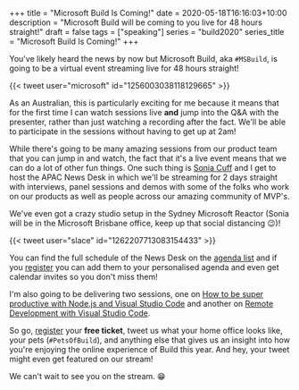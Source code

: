 +++
title = "Microsoft Build Is Coming!"
date = 2020-05-18T16:16:03+10:00
description = "Microsoft Build will be coming to you live for 48 hours straight!"
draft = false
tags = ["speaking"]
series = "build2020"
series_title = "Microsoft Build Is Coming!"
+++

You've likely heard the news by now but Microsoft Build, aka `#MSBuild`, is going to be a virtual event streaming live for 48 hours straight!

{{< tweet user="microsoft" id="1256003038118129665" >}}

As an Australian, this is particularly exciting for me because it means that for the first time I can watch sessions live **and** jump into the Q&A with the presenter, rather than just watching a recording after the fact. We'll be able to participate in the sessions without having to get up at 2am!

While there's going to be many amazing sessions from our product team that you can jump in and watch, the fact that it's a live event means that we can do a lot of other fun things. One such thing is [Sonia Cuff](https://soniacuff.com/) and I get to host the APAC News Desk in which we'll be streaming for 2 days straight with interviews, panel sessions and demos with some of the folks who work on our products as well as people across our amazing community of MVP's.

We've even got a crazy studio setup in the Sydney Microsoft Reactor (Sonia will be in the Microsoft Brisbane office, keep up that social distancing 😉)!

{{< tweet user="slace" id="1262207713083154433" >}}

You can find the full schedule of the News Desk on the [agenda list](https://mybuild.microsoft.com/sessions?t=%257B%2522from%2522%253A%25222020-05-20T10%253A00%253A00%252B10%253A00%2522%252C%2522to%2522%253A%25222020-05-22T17%253A30%253A00%252B10%253A00%2522%257D&f=%255B%257B%2522name%2522%253A%2522Build%2520Live%2522%252C%2522facetName%2522%253A%2522sessionType%2522%257D%255D) and if you [register](https://register.build.microsoft.com/) you can add them to your personalised agenda and even get calendar invites so you don't miss them!

I'm also going to be delivering two sessions, one on [How to be super productive with Node.js and Visual Studio Code](https://mybuild.microsoft.com/sessions/0f743b92-55fd-4c51-8ac5-bc30b56e07e1?source=speakerdetail) and another on [Remote Development with Visual Studio Code](https://mybuild.microsoft.com/sessions/98051ab8-b26e-4582-9215-5d21f2b18afd?source=speakerdetail).

So go, [register](https://register.build.microsoft.com/) your **free ticket**, tweet us what your home office looks like, your pets (`#PetsOfBuild`), and anything else that gives us an insight into how you're enjoying the online experience of Build this year. And hey, your tweet might even get featured on our stream!

We can't wait to see you on the stream. 😁
